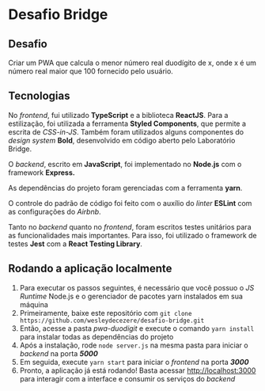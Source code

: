 # Desafio Bridge

## Desafio

Criar um PWA que calcula o menor número real duodígito de x, onde x é um número real maior que 100 fornecido pelo usuário.

## Tecnologias

No *frontend*, fui utilizado **TypeScript** e a biblioteca **ReactJS**. Para a estilização, foi utilizada a ferramenta **Styled Components**, que permite a escrita de *CSS-in-JS*. Também foram utilizados alguns componentes do *design system* **Bold**, desenvolvido em código aberto pelo Laboratório Bridge.

O *backend*, escrito em **JavaScript**, foi implementado no **Node.js** com o framework **Express.**

As dependências do projeto foram gerenciadas com a ferramenta **yarn**.

O controle do padrão de código foi feito com o auxílio do *linter* **ESLint** com as configurações do *Airbnb*.

Tanto no *backend* quanto no *frontend*, foram escritos testes unitários para as funcionalidades mais importantes. Para isso, foi utilizado o framework de testes **Jest** com a **React Testing Library**.

## Rodando a aplicação localmente

1. Para executar os passos seguintes, é necessário que você possuo o *JS Runtime* Node.js e o gerenciador de pacotes yarn instalados em sua máquina
2. Primeiramente, baixe este repositório com `git clone https://github.com/wesleydecezere/desafio-bridge.git`
3. Então, acesse a pasta *pwa-duodigit* e execute o comando `yarn install` para instalar todas as dependências do projeto
4. Após a instalação,  rode `node server.js` na mesma pasta para iniciar o *backend* na porta ***5000***
5. Em seguida, execute `yarn start` para iniciar o *frontend* na porta ***3000***
6. Pronto, a aplicação já está rodando! Basta acessar [http://localhost:3000](http://localhost:3000) para interagir com a interface e consumir os serviços do *backend*
